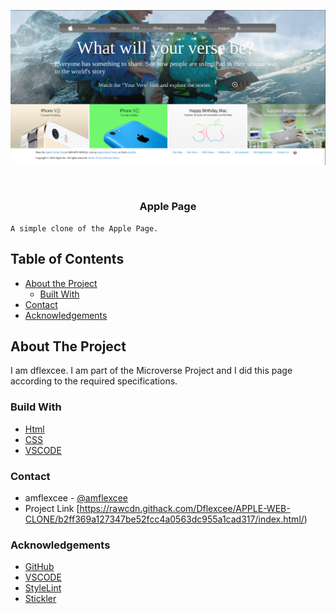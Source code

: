 <!-- PROJECT LOGO -->
![Screenshot Image](images/Screenshot-apple-page.png)

<br />
<p align="center">
   <h3 align="center">Apple Page</h3>


    A simple clone of the Apple Page.


<!-- TABLE OF CONTENTS -->
## Table of Contents

* [About the Project](#about-the-project)
  * [Built With](#built-with)
* [Contact](#contact)
* [Acknowledgements](#acknowledgements)



<!-- ABOUT THE PROJECT -->
## About The Project

  I am dflexcee. I am part of the Microverse Project and I did this page according to the required specifications.  


### Build With

* [Html]()
* [CSS]()
* [VSCODE]()


### Contact
* amflexcee - [@amflexcee](https://twitter.com/amflexcee)
* Project Link [https://rawcdn.githack.com/Dflexcee/APPLE-WEB-CLONE/b2ff369a127347be52fcc4a0563dc955a1cad317/index.html/)

### Acknowledgements

* [GitHub](https://github.com)
* [VSCODE]()
* [StyleLint]()
* [Stickler]()
